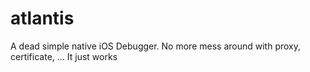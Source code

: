 # atlantis
A dead simple native iOS Debugger. No more mess around with proxy, certificate, ... It just works

